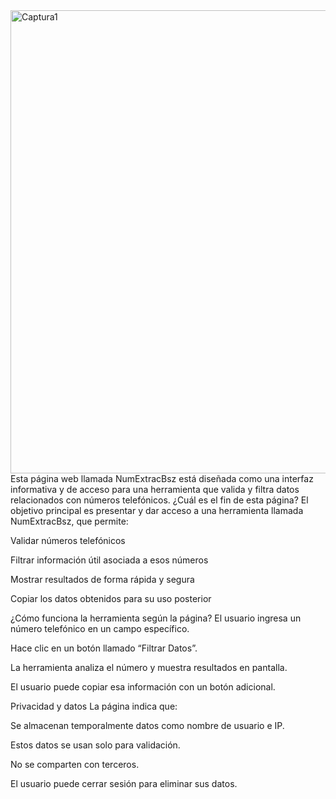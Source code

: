 <img width="1431" height="741" alt="Captura1" src="https://github.com/user-attachments/assets/d554cb5b-0301-45b0-9a02-6845063c0e5d" />
Esta página web llamada NumExtracBsz está diseñada como una interfaz informativa y de acceso para una herramienta que valida y filtra datos relacionados con números telefónicos.
¿Cuál es el fin de esta página?
El objetivo principal es presentar y dar acceso a una herramienta llamada NumExtracBsz, que permite:

Validar números telefónicos

Filtrar información útil asociada a esos números

Mostrar resultados de forma rápida y segura

Copiar los datos obtenidos para su uso posterior

¿Cómo funciona la herramienta según la página?
El usuario ingresa un número telefónico en un campo específico.

Hace clic en un botón llamado “Filtrar Datos”.

La herramienta analiza el número y muestra resultados en pantalla.

El usuario puede copiar esa información con un botón adicional.

Privacidad y datos
La página indica que:

Se almacenan temporalmente datos como nombre de usuario e IP.

Estos datos se usan solo para validación.

No se comparten con terceros.

El usuario puede cerrar sesión para eliminar sus datos.
